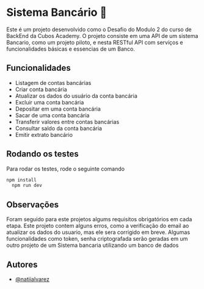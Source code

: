 # Sistema Bancário 🏦

Este é um projeto desenvolvido como o Desafio do Modulo 2 do curso de BackEnd da Cubos Academy.
O projeto consiste em uma API de um sistema Bancario, como um projeto piloto, e nesta RESTful API com serviços e funcionalidades básicas e essencias de um Banco.


## Funcionalidades

- Listagem de contas bancárias
- Criar conta bancária
- Atualizar os dados do usuário da conta bancária
- Excluir uma conta bancária
- Depositar em uma conta bancária
- Sacar de uma conta bancária
- Transferir valores entre contas bancárias
- Consultar saldo da conta bancária
- Emitir extrato bancário

## Rodando os testes

Para rodar os testes, rode o seguinte comando

```bash
npm install
  npm run dev
```

## Observações

Foram seguido para este projetos algums requisitos obrigatórios em cada etapa.
Este projeto contem alguns erros, como a verificação do email ao atualizar os dados do usuario, mas ele sera corrigido em breve.
Algumas funcionalidades como token, senha criptografada serão geradas em um outro projeto de um Sistema bancaria utilizando um banco de dados

## Autores

- [@natiialvarez](https://github.com/natiialvarez)


